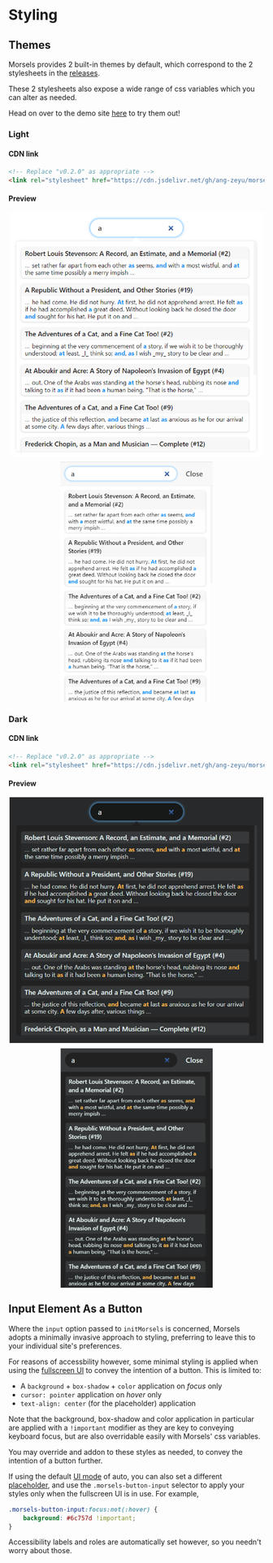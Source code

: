 # Styling

## Themes

Morsels provides 2 built-in themes by default, which correspond to the 2 stylesheets in the [releases](https://github.com/ang-zeyu/morsels/releases).

These 2 stylesheets also expose a wide range of css variables which you can alter as needed.

Head on over to the demo site [here](https://morsels-search.com) to try them out!

### Light

#### CDN link

```html
<!-- Replace "v0.2.0" as appropriate -->
<link rel="stylesheet" href="https://cdn.jsdelivr.net/gh/ang-zeyu/morsels@v0.2.0/packages/search-ui/dist/search-ui-light.css" />
```

#### Preview

<style>
.image-container {
    display: flex;
    align-items: center;
    flex-wrap: wrap;
    justify-content: center;
}

@media screen and (max-width: 1129px) {
    .image-container > img:first-child {
        margin-bottom: 10px;
        min-width: 300px;
        max-width: 500px;
    }

    .image-container > img:last-child {
        width: 300px;
    }
}

@media screen and (min-width: 1130px) {
    .image-container > img:first-child {
        margin-right: 10px;
        height: 440px;
    }

    .image-container > img:last-child {
        height: 440px;
    }
}
</style>

<div class="image-container">
<img src="./images/light-theme.png" alt="Preview of light theme">
<img src="./images/light-theme-fullscreen.png" alt="Preview of light theme (fullscreen)">
</div>

### Dark

#### CDN link

```html
<!-- Replace "v0.2.0" as appropriate -->
<link rel="stylesheet" href="https://cdn.jsdelivr.net/gh/ang-zeyu/morsels@v0.2.0/packages/search-ui/dist/search-ui-dark.css" />
```

#### Preview

<div class="image-container">
<img src="./images/dark-theme.png" alt="Preview of dark theme">
<img src="./images/dark-theme-fullscreen.png" alt="Preview of dark theme (fullscreen)">
</div>

## Input Element As a Button

Where the `input` option passed to `initMorsels` is concerned, Morsels adopts a minimally invasive approach to styling, preferring to leave this to your individual site's preferences.

For reasons of accessbility however, some minimal styling is applied when using the [fullscreen UI](./search_configuration.md#ui-mode) to convey the intention of a button. This is limited to:
- A `background` + `box-shadow` + `color` application on *focus* only
- `cursor: pointer` application on *hover* only
- `text-align: center` (for the placeholder) application

Note that the background, box-shadow and color application in particular are applied with a `!important` modifier as they are key to conveying keyboard focus, but are also overridable easily with Morsels' css variables.

You may override and addon to these styles as needed, to convey the intention of a button further.

If using the default [UI mode](./search_configuration.md#ui-mode) of auto, you can also set a different [placeholder](./search_configuration.md#ui-mode-specific-options), and use the `.morsels-button-input` selector to apply your styles only when the fullscreen UI is in use. For example,

```css
.morsels-button-input:focus:not(:hover) {
    background: #6c757d !important;
}
```

Accessibility labels and roles are automatically set however, so you needn't worry about those.
